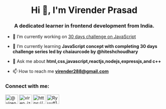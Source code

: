 <h1 align="center">Hi 👋, I'm Virender Prasad</h1>
<h3 align="center">A dedicated learner in frontend development from India.</h3>

- 🔭 I’m currently working on [30 days challenge on JavaScript](https://github.com/Virenishere/30-Day-Challange-JS)

- 🌱 I’m currently learning **JavaScript concept with completing 30 days challenge series led by chaiaurcode by @hiteshchoudhary**

- 💬 Ask me about **html,css,javascript,reactjs,nodejs,expressjs,and c++**

- 📫 How to reach me **virender288@gmail.com**

<h3 align="left">Connect with me:</h3>
<p align="left">
<a href="https://codepen.io/@virender-prasad" target="blank"><img align="center" src="https://raw.githubusercontent.com/rahuldkjain/github-profile-readme-generator/master/src/images/icons/Social/codepen.svg" alt="@virender-prasad" height="30" width="40" /></a>
<a href="https://twitter.com/viren_iz_here" target="blank"><img align="center" src="https://raw.githubusercontent.com/rahuldkjain/github-profile-readme-generator/master/src/images/icons/Social/twitter.svg" alt="viren_iz_here" height="30" width="40" /></a>
<a href="https://linkedin.com/in/https://www.linkedin.com/in/virenderprasad/" target="blank"><img align="center" src="https://raw.githubusercontent.com/rahuldkjain/github-profile-readme-generator/master/src/images/icons/Social/linked-in-alt.svg" alt="https://www.linkedin.com/in/virenderprasad/" height="30" width="40" /></a>
<a href="https://discord.gg/Ryuu#1621" target="blank"><img align="center" src="https://raw.githubusercontent.com/rahuldkjain/github-profile-readme-generator/master/src/images/icons/Social/discord.svg" alt="Ryuu#1621" height="30" width="40" /></a>
</p>

